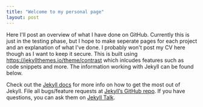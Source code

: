 ```yaml
---
title: "Welcome to my personal page"
layout: post
---
```


Here I'll post an overview of what I have done on GitHub. Currently this is just in the testing phase, but I hope to make seperate pages for each project and an explanation of what I've done. I probably won't post my CV here though as I want to keep it secure. This is built using https://jekyllthemes.io/theme/contrast which inlcudes features such as code snippets and more. The information working with Jekyll can be found below. 

Check out the [Jekyll docs][jekyll-docs] for more info on how to get the most out of Jekyll. File all bugs/feature requests at [Jekyll’s GitHub repo][jekyll-gh]. If you have questions, you can ask them on [Jekyll Talk][jekyll-talk].

[jekyll-docs]: http://jekyllrb.com/docs/home
[jekyll-gh]:   https://github.com/jekyll/jekyll
[jekyll-talk]: https://talk.jekyllrb.com/
